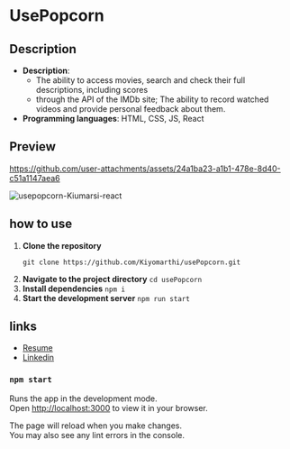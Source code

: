 # UsePopcorn
## Description
- **Description**: 
	- The ability to access movies, search and check their full descriptions, including scores
	- through the API of the IMDb site; The ability to record watched videos and provide personal feedback about them.
- **Programming languages**: HTML, CSS, JS, React
## Preview



https://github.com/user-attachments/assets/24a1ba23-a1b1-478e-8d40-c51a1147aea6

![usepopcorn-Kiumarsi-react](https://github.com/user-attachments/assets/725618b4-d0a0-4fb4-8dd8-cfb0342556d1)

## how to use
1. **Clone the repository**
	```
	git clone https://github.com/Kiyomarthi/usePopcorn.git
	```
3. **Navigate to the project directory**
		```
		cd usePopcorn
		```
4. **Install dependencies**
		```
		npm i
		```
5. **Start the development server**
		```
		npm run start
		```
## links
- [Resume](https://drive.google.com/file/d/1MSikW0hlfwjpsI_VPBEZjkt8BuPGj5z8/view?usp=sharing)
- [Linkedin](https://www.linkedin.com/in/kiyomarthi/)

### `npm start`

Runs the app in the development mode.\
Open [http://localhost:3000](http://localhost:3000) to view it in your browser.

The page will reload when you make changes.\
You may also see any lint errors in the console.

